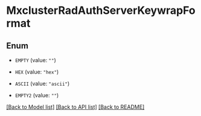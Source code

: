 # MxclusterRadAuthServerKeywrapFormat

## Enum


* `EMPTY` (value: `""`)

* `HEX` (value: `"hex"`)

* `ASCII` (value: `"ascii"`)

* `EMPTY2` (value: `""`)


[[Back to Model list]](../README.md#documentation-for-models) [[Back to API list]](../README.md#documentation-for-api-endpoints) [[Back to README]](../README.md)


